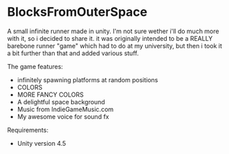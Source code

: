 BlocksFromOuterSpace
====================

A small infinite runner made in unity.
I'm not sure wether i'll do much more with it, so i decided to share it.
it was originally intended to be a REALLY barebone runner "game" which had to do at my university, but then i took it a bit further than that
and added various stuff.

The game features:
  - infinitely spawning platforms at random positions
  - COLORS
  - MORE FANCY COLORS
  - A delightful space background
  - Music from IndieGameMusic.com
  - My awesome voice for sound fx

Requirements:
  - Unity version 4.5


